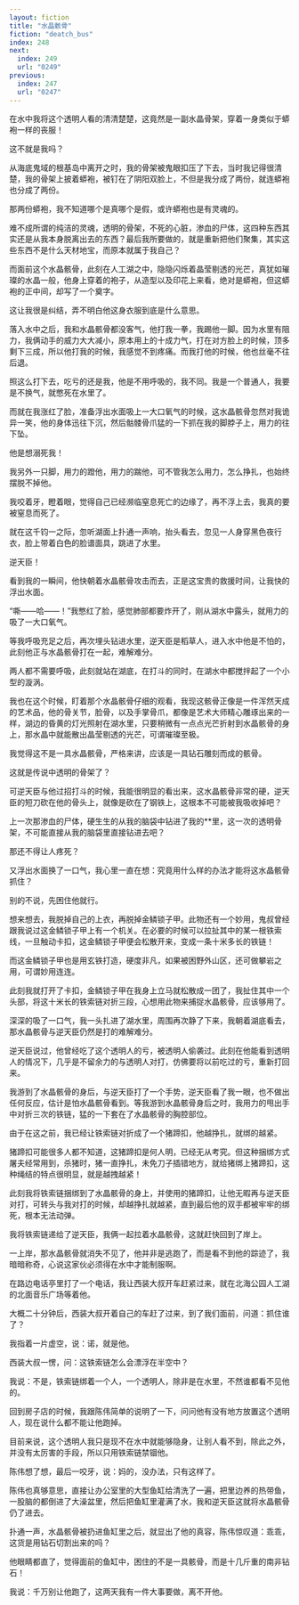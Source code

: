 ```yaml
---
layout: fiction
title: "水晶骸骨"
fiction: "deatch_bus"
index: 248
next:
  index: 249
  url: "0249"
previous:
  index: 247
  url: "0247"
---
```

在水中我将这个透明人看的清清楚楚，这竟然是一副水晶骨架，穿着一身类似于蟒袍一样的丧服！

这不就是我吗？

从海底鬼域的根基岛中离开之时，我的骨架被鬼眼扣压了下去，当时我记得很清楚，我的骨架上披着蟒袍，被钉在了阴阳双脸上，不但是我分成了两份，就连蟒袍也分成了两份。

那两份蟒袍，我不知道哪个是真哪个是假，或许蟒袍也是有灵魂的。

难不成所谓的纯洁的灵魂，透明的骨架，不死的心脏，渗血的尸体，这四种东西其实还是从我本身脱离出去的东西？最后我所要做的，就是重新把他们聚集，其实这些东西不是什么天材地宝，而原本就属于我自己？

而面前这个水晶骸骨，此刻在人工湖之中，隐隐闪烁着晶莹剔透的光芒，真犹如璀璨的水晶一般，他身上穿着的袍子，从造型以及印花上来看，绝对是蟒袍，但这蟒袍的正中间，却写了一个奠字。

这让我很是纠结，弄不明白他这身衣服到底是什么意思。

落入水中之后，我和水晶骸骨都没客气，他打我一拳，我踢他一脚。因为水里有阻力，我俩动手的威力大大减小，原本用上的十成力气，打在对方脸上的时候，顶多剩下三成，所以他打我的时候，我感觉不到疼痛。而我打他的时候，他也丝毫不往后退。

照这么打下去，吃亏的还是我，他是不用呼吸的，我不同。我是一个普通人，我要是不换气，就憋死在水里了。

而就在我涨红了脸，准备浮出水面吸上一大口氧气的时候，这水晶骸骨忽然对我诡异一笑，他的身体迅往下沉，然后骷髅骨爪猛的一下抓在我的脚脖子上，用力的往下坠。

他是想溺死我！

我另外一只脚，用力的蹬他，用力的踹他，可不管我怎么用力，怎么挣扎，也始终摆脱不掉他。

我咬着牙，瞪着眼，觉得自己已经濒临窒息死亡的边缘了，再不浮上去，我真的要被窒息而死了。

就在这千钧一之际，忽听湖面上扑通一声响，抬头看去，忽见一人身穿黑色夜行衣，脸上带着白色的脸谱面具，跳进了水里。

逆天臣！

看到我的一瞬间，他快朝着水晶骸骨攻击而去，正是这宝贵的救援时间，让我快的浮出水面。

“嘶――哈――！”我憋红了脸，感觉肺部都要炸开了，刚从湖水中露头，就用力的吸了一大口氧气。

等我呼吸充足之后，再次埋头钻进水里，逆天臣是稻草人，进入水中他是不怕的，此刻他正与水晶骸骨打在一起，难解难分。

两人都不需要呼吸，此刻就站在湖底，在打斗的同时，在湖水中都搅拌起了一个小型的漩涡。

我也在这个时候，盯着那个水晶骸骨仔细的观看，我现这骸骨正像是一件浑然天成的艺术品，他的骨关节，脸骨，以及手掌骨爪，都像是艺术大师精心雕琢出来的一样，湖边的昏黄的灯光照射在湖水里，只要稍微有一点点光芒折射到水晶骸骨的身上，那水晶中就能散出晶莹剔透的光芒，可谓璀璨至极。

我觉得这不是一具水晶骸骨，严格来讲，应该是一具钻石雕刻而成的骸骨。

这就是传说中透明的骨架了？

可逆天臣与他过招打斗的时候，我能很明显的看出来，这水晶骸骨非常的硬，逆天臣的短刀砍在他的骨头上，就像是砍在了钢铁上，这根本不可能被我吸收掉吧？

上一次那渗血的尸体，硬生生的从我的脑袋中钻进了我的**里，这一次的透明骨架，不可能直接从我的脑袋里直接钻进去吧？

那还不得让人疼死？

又浮出水面换了一口气，我心里一直在想：究竟用什么样的办法才能将这水晶骸骨抓住？

别的不说，先困住他就行。

想来想去，我脱掉自己的上衣，再脱掉金鳞锁子甲。此物还有一个妙用，鬼叔曾经跟我说过这金鳞锁子甲上有一个机关。在必要的时候可以拉扯其中的某一根铁索线，一旦触动卡扣，这金鳞锁子甲便会松散开来，变成一条十米多长的铁链！

而这金鳞锁子甲也是用玄铁打造，硬度非凡，如果被困野外山区，还可做攀岩之用，可谓妙用连连。

此刻我就打开了卡扣，金鳞锁子甲在我身上立马就松散成一团了，我扯住其中一个头部，将这十米长的铁索链对折三段，心想用此物来捕捉水晶骸骨，应该够用了。

深深的吸了一口气，我一头扎进了湖水里，周围再次静了下来，我朝着湖底看去，那水晶骸骨与逆天臣仍然是打的难解难分。

逆天臣说过，他曾经吃了这个透明人的亏，被透明人偷袭过。此刻在他能看到透明人的情况下，几乎是不留余力的与透明人对打，仿佛要将以前吃过的亏，重新打回来。

我游到了水晶骸骨的身后，与逆天臣打了一个手势，逆天臣看了我一眼，也不做出任何反应，估计是怕水晶骸骨看到。等我游到水晶骸骨身后之时，我用力的甩出手中对折三次的铁链，猛的一下套在了水晶骸骨的胸腔部位。

由于在这之前，我已经让铁索链对折成了一个猪蹄扣，他越挣扎，就绑的越紧。

猪蹄扣可能很多人都不知道，这猪蹄扣是何人明，已经无从考究。但这种捆绑方式屠夫经常用到，杀猪时，猪一直挣扎，未免刀子插错地方，就给猪绑上猪蹄扣，这种绳结的特点很明显，就是越拽越紧！

此刻我将铁索链捆绑到了水晶骸骨的身上，并使用的猪蹄扣，让他无暇再与逆天臣对打，可转头与我对打的时候，却越挣扎就越紧，直到最后他的双手都被牢牢的绑死，根本无法动弹。

我将铁索链递给了逆天臣，我俩一起拉着水晶骸骨，这就赶快回到了岸上。

一上岸，那水晶骸骨就消失不见了，他并非是逃跑了，而是看不到他的踪迹了，我暗暗称奇，心说这家伙必须得在水中才能制服啊。

在路边电话亭里打了一个电话，我让西装大叔开车赶紧过来，就在北海公园人工湖的北面音乐广场等着他。

大概二十分钟后，西装大叔开着自己的车赶了过来，到了我们面前，问道：抓住谁了？

我指着一片虚空，说：诺，就是他。

西装大叔一愣，问：这铁索链怎么会漂浮在半空中？

我说：不是，铁索链绑着一个人，一个透明人，除非是在水里，不然谁都看不见他的。

回到房子店的时候，我跟陈伟简单的说明了一下，问问他有没有地方放置这个透明人，现在说什么都不能让他跑掉。

目前来说，这个透明人我只是现不在水中就能够隐身，让别人看不到，除此之外，并没有太厉害的手段，所以只用铁索链禁锢他。

陈伟想了想，最后一咬牙，说：妈的，没办法，只有这样了。

陈伟也真够意思，直接让办公室里的大型鱼缸给清洗了一遍，把里边养的热带鱼，一股脑的都倒进了大澡盆里，然后把鱼缸里灌满了水，我和逆天臣这就将水晶骸骨仍了进去。

扑通一声，水晶骸骨被扔进鱼缸里之后，就显出了他的真容，陈伟惊叹道：乖乖，这货是用钻石切割出来的吗？

他眼睛都直了，觉得面前的鱼缸中，困住的不是一具骸骨，而是十几斤重的南非钻石！

我说：千万别让他跑了，这两天我有一件大事要做，离不开他。